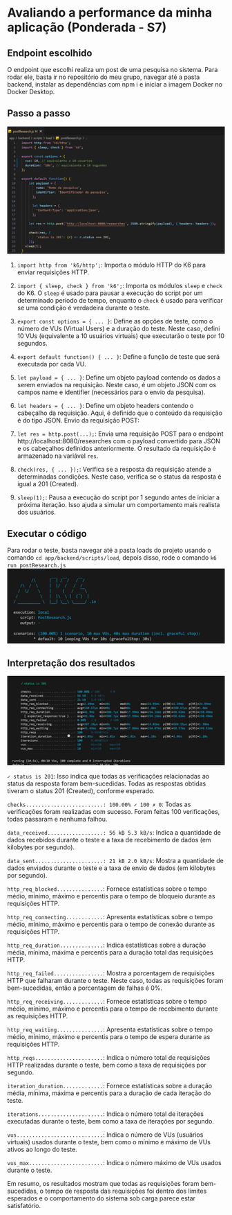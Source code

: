 # Avaliando a performance da minha aplicação (Ponderada - S7)

## Endpoint escolhido
O endpoint que escolhi realiza um post de uma pesquisa no sistema. Para rodar ele, basta ir no repositório do meu grupo, navegar até a pasta backend, instalar as dependências com npm i e iniciar a imagem Docker no Docker Desktop.

## Passo a passo
![Código](./assets/print-k6.png)

1. `import http from 'k6/http';`: Importa o módulo HTTP do K6 para enviar requisições HTTP. 

2. `import { sleep, check } from 'k6';`: Importa os módulos `sleep` e `check` do K6. O `sleep` é usado para pausar a execução do script por um determinado período de tempo, enquanto o `check` é usado para verificar se uma condição é verdadeira durante o teste.

3. `export const options = { ... }`: Define as opções de teste, como o número de VUs (Virtual Users) e a duração do teste. Neste caso, defini 10 VUs (equivalente a 10 usuários virtuais) que executarão o teste por 10 segundos.

4. `export default function() { ... }`: Define a função de teste que será executada por cada VU.

5. `let payload = { ... }`: Define um objeto payload contendo os dados a serem enviados na requisição. Neste caso, é um objeto JSON com os campos name e identifier (necessários para o envio da pesquisa).

6. `let headers = { ... }`: Define um objeto headers contendo o cabeçalho da requisição. Aqui, é definido que o conteúdo da requisição é do tipo JSON.
Envio da requisição POST:

7. `let res = http.post(...);`: Envia uma requisição POST para o endpoint http://localhost:8080/researches com o payload convertido para JSON e os cabeçalhos definidos anteriormente. O resultado da requisição é armazenado na variável `res`.

8. `check(res, { ... });`: Verifica se a resposta da requisição atende a determinadas condições. Neste caso, verifica se o status da resposta é igual a 201 (Created).

9. `sleep(1);`: Pausa a execução do script por 1 segundo antes de iniciar a próxima iteração. Isso ajuda a simular um comportamento mais realista dos usuários.

## Executar o código

Para rodar o teste, basta navegar até a pasta loads do projeto usando o comando `cd app/backend/scripts/load`, depois disso, rode o comando `k6 run postResearch.js`
![K6](./assets/details-k6.png)

## Interpretação dos resultados
![Resultados](./assets/results-k6.png)

`✓ status is 201`: Isso indica que todas as verificações relacionadas ao status da resposta foram bem-sucedidas. Todas as respostas obtidas tiveram o status 201 (Created), conforme esperado.

`checks.........................: 100.00% ✓ 100 ✗ 0`: Todas as verificações foram realizadas com sucesso. Foram feitas 100 verificações, todas passaram e nenhuma falhou.

`data_received..................: 56 kB 5.3 kB/s`: Indica a quantidade de dados recebidos durante o teste e a taxa de recebimento de dados (em kilobytes por segundo).

`data_sent......................: 21 kB 2.0 kB/s`: Mostra a quantidade de dados enviados durante o teste e a taxa de envio de dados (em kilobytes por segundo).

`http_req_blocked...............`: Fornece estatísticas sobre o tempo médio, mínimo, máximo e percentis para o tempo de bloqueio durante as requisições HTTP.

`http_req_connecting............`: Apresenta estatísticas sobre o tempo médio, mínimo, máximo e percentis para o tempo de conexão durante as requisições HTTP.

`http_req_duration..............`: Indica estatísticas sobre a duração média, mínima, máxima e percentis para a duração total das requisições HTTP.

`http_req_failed................`: Mostra a porcentagem de requisições HTTP que falharam durante o teste. Neste caso, todas as requisições foram bem-sucedidas, então a porcentagem de falhas é 0%.

`http_req_receiving.............`: Fornece estatísticas sobre o tempo médio, mínimo, máximo e percentis para o tempo de recebimento durante as requisições HTTP.

`http_req_waiting...............`: Apresenta estatísticas sobre o tempo médio, mínimo, máximo e percentis para o tempo de espera durante as requisições HTTP.

`http_reqs......................`: Indica o número total de requisições HTTP realizadas durante o teste, bem como a taxa de requisições por segundo.

`iteration_duration.............`: Fornece estatísticas sobre a duração média, mínima, máxima e percentis para a duração de cada iteração do teste.

`iterations.....................`: Indica o número total de iterações executadas durante o teste, bem como a taxa de iterações por segundo.

`vus............................`: Indica o número de VUs (usuários virtuais) usados durante o teste, bem como o mínimo e máximo de VUs ativos ao longo do teste.

`vus_max........................`: Indica o número máximo de VUs usados durante o teste.

Em resumo, os resultados mostram que todas as requisições foram bem-sucedidas, o tempo de resposta das requisições foi dentro dos limites esperados e o comportamento do sistema sob carga parece estar satisfatório.